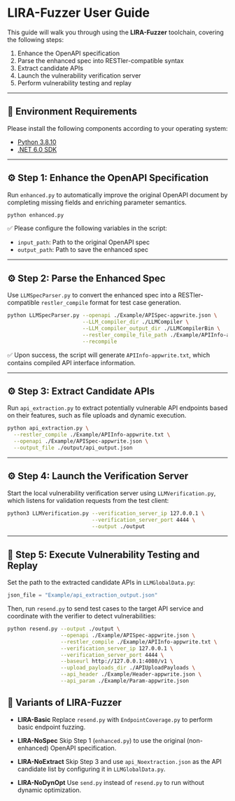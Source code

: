 # LIRA-Fuzzer User Guide

This guide will walk you through using the **LIRA-Fuzzer** toolchain, covering the following steps:

1. Enhance the OpenAPI specification
2. Parse the enhanced spec into RESTler-compatible syntax
3. Extract candidate APIs
4. Launch the vulnerability verification server
5. Perform vulnerability testing and replay

---

## 🔧 Environment Requirements

Please install the following components according to your operating system:

- [Python 3.8.10](https://www.python.org/downloads/)
- [.NET 6.0 SDK](https://dotnet.microsoft.com/download/dotnet-core?utm_source=getdotnetcorecli&utm_medium=referral)

---

## ⚙️ Step 1: Enhance the OpenAPI Specification

Run `enhanced.py` to automatically improve the original OpenAPI document by completing missing fields and enriching parameter semantics.

```bash
python enhanced.py
```

✅ Please configure the following variables in the script:

- `input_path`: Path to the original OpenAPI spec
- `output_path`: Path to save the enhanced spec

---

## ⚙️ Step 2: Parse the Enhanced Spec

Use `LLMSpecParser.py` to convert the enhanced spec into a RESTler-compatible `restler_compile` format for test case generation.

```bash
python LLMSpecParser.py --openapi ./Example/APISpec-appwrite.json \
                        --LLM_compiler_dir ./LLMCompiler \
                        --LLM_compiler_output_dir ./LLMCompilerBin \
                        --restler_compile_file_path ./Example/APIInfo-appwrite.txt \
                        --recompile
```

✅ Upon success, the script will generate `APIInfo-appwrite.txt`, which contains compiled API interface information.

---

## ⚙️ Step 3: Extract Candidate APIs

Run `api_extraction.py` to extract potentially vulnerable API endpoints based on their features, such as file uploads and dynamic execution.

```bash
python api_extraction.py \
  --restler_compile ./Example/APIInfo-appwrite.txt \
  --openapi ./Example/APISpec-appwrite.json \
  --output_file ./output/api_output.json
```

---

## ⚙️ Step 4: Launch the Verification Server

Start the local vulnerability verification server using `LLMVerification.py`, which listens for validation requests from the test client:

```bash
python3 LLMVerification.py --verification_server_ip 127.0.0.1 \
                           --verification_server_port 4444 \
                           --output ./output
```

---

## 🚀 Step 5: Execute Vulnerability Testing and Replay

Set the path to the extracted candidate APIs in `LLMGlobalData.py`:

```python
json_file = "Example/api_extraction_output.json"
```

Then, run `resend.py` to send test cases to the target API service and coordinate with the verifier to detect vulnerabilities:

```bash
python resend.py --output ./output \
                 --openapi ./Example/APISpec-appwrite.json \
                 --restler_compile ./Example/APIInfo-appwrite.txt \
                 --verification_server_ip 127.0.0.1 \
                 --verification_server_port 4444 \
                 --baseurl http://127.0.0.1:4080/v1 \
                 --upload_payloads_dir ./APIUploadPayloads \
                 --api_header ./Example/Header-appwrite.json \
                 --api_param ./Example/Param-appwrite.json
```

## 🔁 Variants of LIRA-Fuzzer

- **LIRA-Basic**
  Replace `resend.py` with `EndpointCoverage.py` to perform basic endpoint fuzzing.

- **LIRA-NoSpec**
  Skip Step 1 (`enhanced.py`) to use the original (non-enhanced) OpenAPI specification.

- **LIRA-NoExtract**
  Skip Step 3 and use `api_Noextraction.json` as the API candidate list by configuring it in `LLMGlobalData.py`.

- **LIRA-NoDynOpt**
  Use `send.py` instead of `resend.py` to run without dynamic optimization.
